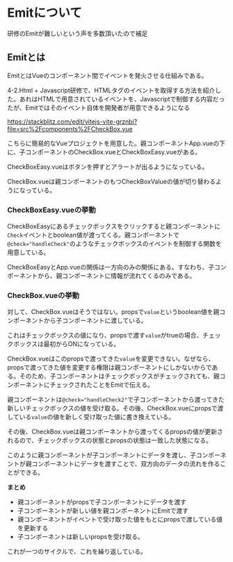 # Emitについて

研修のEmitが難しいという声を多数頂いたので補足

## Emitとは

EmitとはVueのコンポーネント間でイベントを発火させる仕組みである。

4-2.Html + Javascript研修で、HTMLタグのイベントを取得する方法を紹介した。あれはHTMLで用意されているイベントを、Javascriptで制御する内容だったが、Emitではそのイベント自体を開発者が用意できるようになる

<https://stackblitz.com/edit/vitejs-vite-grznbi?file=src%2Fcomponents%2FCheckBox.vue>

こちらに簡易的なVueプロジェクトを用意した。親コンポーネントApp.vueの下に、子コンポーネントのCheckBox.vueとCheckBoxEasy.vueがある。

CheckBoxEasy.vueはボタンを押すとアラートが出るようになっている。

CheckBox.vueは親コンポーネントのもつCheckBoxValueの値が切り替わるようになっている。

### CheckBoxEasy.vueの挙動

CheckBoxEasyにあるチェックボックスをクリックすると親コンポーネントに`Check`イベントとboolean値が渡ってくる。親コンポーネントで`@check="handleCheck"`のようなチェックボックスのイベントを制御する関数を用意している。

CheckBoxEasyとApp.vueの関係は一方向のみの関係にある。すなわち、子コンポーネントから、親コンポーネントに情報が流れてくるのみである。

### CheckBox.vueの挙動

対して、CheckBox.vueはそうではない。propsで`value`というboolean値を親コンポーネントから子コンポーネントに渡している。

これはチェックボックスの値になり、propsで渡す`value`がtrueの場合、チェックボックスは最初からONになっている。

CheckBox.vueはこのpropsで渡ってきた`value`を変更できない。なぜなら、propsで渡ってきた値を変更する権限は親コンポーネントにしかないからである。そのため、子コンポーネントはチェックボックスがチェックされても、親コンポーネントにチェックされたことをEmitで伝える。

親コンポーネントは`@check="handleCheck2"`で子コンポーネントから渡ってきた新しいチェックボックスの値を受け取る。その後、CheckBox.vueにpropsで渡している`value`の値を新しく受け取った値に書き換えている。

その後、CheckBox.vueは親コンポーネントから渡ってくるpropsの値が更新されるので、チェックボックスの状態とpropsの状態は一致した状態になる。

このように親コンポーネントが子コンポーネントにデータを渡し、子コンポーネントが親コンポーネントにデータを渡すことで、双方向のデータの流れを作ることができる。

**まとめ**

- 親コンポーネントがpropsで子コンポーネントにデータを渡す
- 子コンポーネントが新しい値を親コンポーネントにEmitで渡す
- 親コンポーネントがイベントで受け取った値をもとにpropsで渡している値を更新する
- 子コンポーネントは新しいpropsを受け取る。

これが一つのサイクルで、これを繰り返している。
